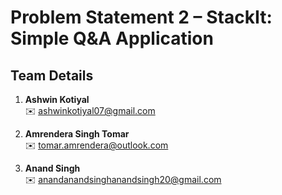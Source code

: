 # Problem Statement 2 – StackIt: Simple Q&A Application

## Team Details

1. **Ashwin Kotiyal**  
   ✉️ [ashwinkotiyal07@gmail.com](mailto:ashwinkotiyal07@gmail.com)

2. **Amrendera Singh Tomar**  
   ✉️ [tomar.amrendera@outlook.com](mailto:tomar.amrendera@outlook.com)

3. **Anand Singh**  
   ✉️ [anandanandsinghanandsingh20@gmail.com](mailto:anandanandsinghanandsingh20@gmail.com)

